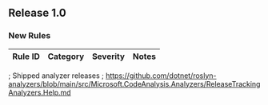 ﻿## Release 1.0

### New Rules

Rule ID | Category | Severity | Notes
--------|----------|----------|--------------------


; Shipped analyzer releases
; https://github.com/dotnet/roslyn-analyzers/blob/main/src/Microsoft.CodeAnalysis.Analyzers/ReleaseTrackingAnalyzers.Help.md

